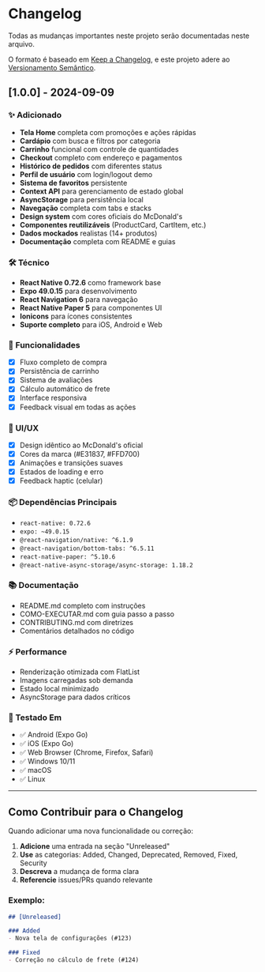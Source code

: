 # Changelog

Todas as mudanças importantes neste projeto serão documentadas neste arquivo.

O formato é baseado em [Keep a Changelog](https://keepachangelog.com/pt-BR/1.0.0/),
e este projeto adere ao [Versionamento Semântico](https://semver.org/lang/pt-BR/spec/v2.0.0.html).

## [1.0.0] - 2024-09-09

### ✨ Adicionado
- **Tela Home** completa com promoções e ações rápidas
- **Cardápio** com busca e filtros por categoria
- **Carrinho** funcional com controle de quantidades
- **Checkout** completo com endereço e pagamentos
- **Histórico de pedidos** com diferentes status
- **Perfil de usuário** com login/logout demo
- **Sistema de favoritos** persistente
- **Context API** para gerenciamento de estado global
- **AsyncStorage** para persistência local
- **Navegação** completa com tabs e stacks
- **Design system** com cores oficiais do McDonald's
- **Componentes reutilizáveis** (ProductCard, CartItem, etc.)
- **Dados mockados** realistas (14+ produtos)
- **Documentação** completa com README e guias

### 🛠️ Técnico
- **React Native 0.72.6** como framework base
- **Expo 49.0.15** para desenvolvimento
- **React Navigation 6** para navegação
- **React Native Paper 5** para componentes UI
- **Ionicons** para ícones consistentes
- **Suporte completo** para iOS, Android e Web

### 📱 Funcionalidades
- [x] Fluxo completo de compra
- [x] Persistência de carrinho
- [x] Sistema de avaliações
- [x] Cálculo automático de frete
- [x] Interface responsiva
- [x] Feedback visual em todas as ações

### 🎨 UI/UX
- [x] Design idêntico ao McDonald's oficial
- [x] Cores da marca (#E31837, #FFD700)
- [x] Animações e transições suaves
- [x] Estados de loading e erro
- [x] Feedback haptic (celular)

### 📦 Dependências Principais
- `react-native: 0.72.6`
- `expo: ~49.0.15`
- `@react-navigation/native: ^6.1.9`
- `@react-navigation/bottom-tabs: ^6.5.11`
- `react-native-paper: ^5.10.6`
- `@react-native-async-storage/async-storage: 1.18.2`

### 📚 Documentação
- README.md completo com instruções
- COMO-EXECUTAR.md com guia passo a passo
- CONTRIBUTING.md com diretrizes
- Comentários detalhados no código

### ⚡ Performance
- Renderização otimizada com FlatList
- Imagens carregadas sob demanda
- Estado local minimizado
- AsyncStorage para dados críticos

### 🧪 Testado Em
- ✅ Android (Expo Go)
- ✅ iOS (Expo Go) 
- ✅ Web Browser (Chrome, Firefox, Safari)
- ✅ Windows 10/11
- ✅ macOS
- ✅ Linux

---

## Como Contribuir para o Changelog

Quando adicionar uma nova funcionalidade ou correção:

1. **Adicione** uma entrada na seção "Unreleased"
2. **Use** as categorias: Added, Changed, Deprecated, Removed, Fixed, Security
3. **Descreva** a mudança de forma clara
4. **Referencie** issues/PRs quando relevante

### Exemplo:
```markdown
## [Unreleased]

### Added
- Nova tela de configurações (#123)

### Fixed  
- Correção no cálculo de frete (#124)
```
